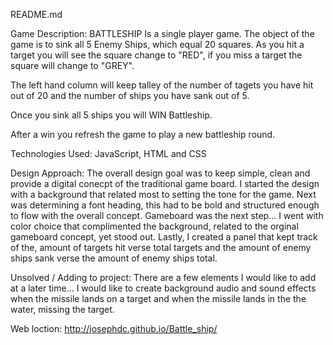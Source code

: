 README.md

Game Description:
BATTLESHIP
Is a single player game. The object of the game is to sink all 5 Enemy Ships, which equal 20 squares. As you hit a target you will see the square change to "RED", if you miss a target the square will change to "GREY". 

The left hand column will keep talley of the number of tagets you have hit out of 20 and the number of ships you have sank out of 5. 

Once you sink all 5 ships you will WIN Battleship. 

After a win you refresh the game to play a new battleship round.

Technologies Used:
JavaScript, HTML and CSS 

Design Approach:
The overall design goal was to keep simple, clean and provide a digital conecpt of the traditional game board. I started the design with a background that related most to setting the tone for the game. Next was determining a font heading, this had to be bold and structured enough to flow with the overall concept. Gameboard was the next step... I went with color choice that complimented the background, related to the orginal gameboard concept, yet stood out. Lastly, I created a panel that kept track of the, amount of targets hit verse total targets and the amount of enemy ships sank verse the amount of enemy ships total. 

Unsolved / Adding to project:
There are a few elements I would like to add at a later time... I would like to create background audio and sound effects when the missile lands on a target and when the missile lands in the the water, missing the target. 

Web loction:
http://josephdc.github.io/Battle_ship/
